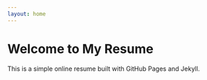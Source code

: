 ```yaml
---
layout: home
---
```

<!-- Do not remove above -->

# Welcome to My Resume

This is a simple online resume built with GitHub Pages and Jekyll.
